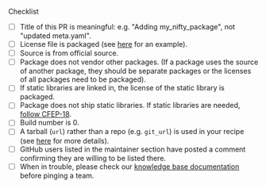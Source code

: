 <!--
Thank you very much for putting in this recipe PR!

This repository is very active, so if you need help with a PR, please let the
right people know. There are language-specific teams for reviewing recipes.

| Language        | Name of review team           |
| --------------- | ----------------------------- |
| python          | `@conda-forge/help-python`    |
| python/c hybrid | `@conda-forge/help-python-c`  |
| r               | `@conda-forge/help-r`         |
| java            | `@conda-forge/help-java`      |
| nodejs          | `@conda-forge/help-nodejs`    |
| c/c++           | `@conda-forge/help-c-cpp`     |
| perl            | `@conda-forge/help-perl`      |
| Julia           | `@conda-forge/help-julia`     |
| ruby            | `@conda-forge/help-ruby`      |
| other           | `@conda-forge/staged-recipes` |

Once the PR is ready for review, please mention one of the teams above in a
new comment. i.e. `@conda-forge/help-some-language, ready for review!`
Then, a bot will label the PR as 'review-requested'.

Due to GitHub limitations, first time contributors to conda-forge are unable
to ping conda-forge teams directly, but you can [ask a bot to ping the team][1]
using a special command in a comment on the PR to get the attention of the
`staged-recipes` team. You can also consider asking on our [Gitter channel][2]
if your recipe isn't reviewed promptly.

[1]: https://conda-forge.org/docs/maintainer/infrastructure.html#conda-forge-admin-please-ping-team
[2]: https://gitter.im/conda-forge/conda-forge.github.io

All apologies in advance if your recipe PR does not receive prompt attention.
This is a high volume repository and the reviewers are volunteers. Review times
vary depending on the number of reviewers on a given language team and may be days
or weeks. We are always looking for more staged-recipe reviewers. If you are
interested in volunteering, please contact a member of @conda-forge/core.
We'd love to have the help!
-->

Checklist
- [ ] Title of this PR is meaningful: e.g. "Adding my_nifty_package", not "updated meta.yaml".
- [ ] License file is packaged (see [here](https://github.com/conda-forge/staged-recipes/blob/5eddbd7fc9d1502169089da06c3688d9759be978/recipes/example/meta.yaml#L64-L73) for an example).
- [ ] Source is from official source.
- [ ] Package does not vendor other packages. (If a package uses the source of another package, they should be separate packages or the licenses of all packages need to be packaged).
- [ ] If static libraries are linked in, the license of the static library is packaged.
- [ ] Package does not ship static libraries. If static libraries are needed, [follow CFEP-18](https://github.com/conda-forge/cfep/blob/main/cfep-18.md).
- [ ] Build number is 0.
- [ ] A tarball (`url`) rather than a repo (e.g. `git_url`) is used in your recipe (see [here](https://conda-forge.org/docs/maintainer/adding_pkgs.html#build-from-tarballs-not-repos) for more details).
- [ ] GitHub users listed in the maintainer section have posted a comment confirming they are willing to be listed there.
- [ ] When in trouble, please check our [knowledge base documentation](https://conda-forge.org/docs/maintainer/knowledge_base.html) before pinging a team.
